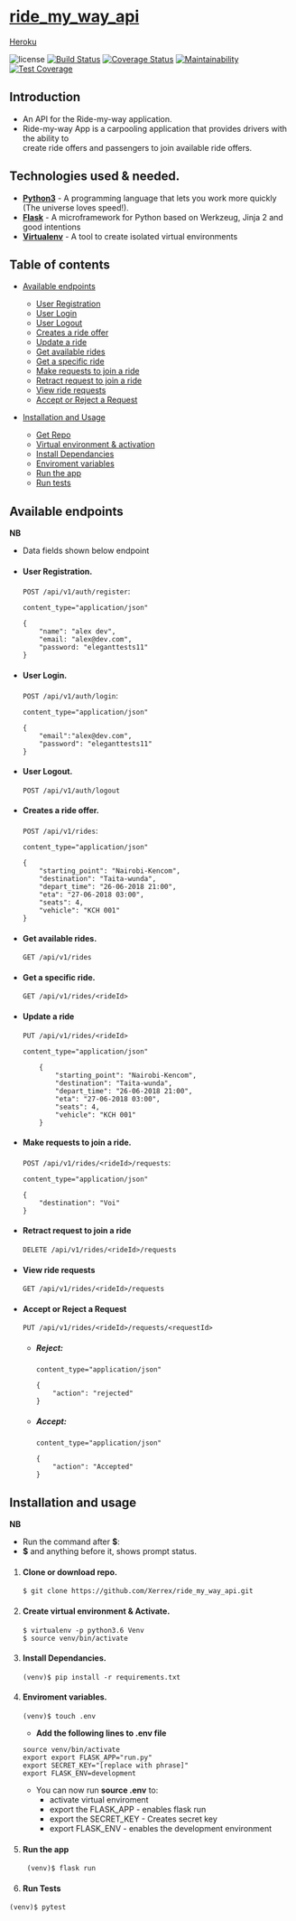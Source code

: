# [ride_my_way_api]()
[Heroku](https://ride-my-way-xerrex.herokuapp.com/)

![license](https://img.shields.io/github/license/mashape/apistatus.svg)
[![Build Status](https://travis-ci.org/Xerrex/ride_my_way_api.svg?branch=develop)](https://travis-ci.org/Xerrex/ride_my_way_api)
[![Coverage Status](https://coveralls.io/repos/github/Xerrex/ride_my_way_api/badge.svg?branch=develop)](https://coveralls.io/github/Xerrex/ride_my_way_api?branch=develop)
[![Maintainability](https://api.codeclimate.com/v1/badges/2c6b807869eebb4c226b/maintainability)](https://codeclimate.com/github/Xerrex/ride_my_way_api/maintainability)
[![Test Coverage](https://api.codeclimate.com/v1/badges/2c6b807869eebb4c226b/test_coverage)](https://codeclimate.com/github/Xerrex/ride_my_way_api/test_coverage)

## Introduction
* An API for the Ride-my-way application.
* Ride-my-way App is a carpooling application that provides drivers with the ability to    
  create ride offers and passengers to join available ride offers.

## Technologies used & needed.
* **[Python3](https://www.python.org/downloads/)** - A programming language that lets you work more quickly (The universe loves speed!).
* **[Flask](flask.pocoo.org/)** - A microframework for Python based on Werkzeug, Jinja 2 and good intentions
* **[Virtualenv](https://virtualenv.pypa.io/en/stable/)** - A tool to create isolated virtual environments

## Table of contents
* [Available endpoints](#available-endpoints)
  * [User Registration](#user-Registration)
  * [User Login](#user-login)
  * [User Logout](#user-logout)
  * [Creates a ride offer](#creates-a-ride-offer)
  * [Update a ride](#update-a-ride)
  * [Get available rides](#get-available-rides)
  * [Get a specific ride](#get-a-specific-ride)
  * [Make requests to join a ride](#make-requests-to-join-a-ride)
  * [Retract request to join a ride](#retract-request-to-join-a-ride)
  * [View ride requests](#view-ride-requests)
  * [Accept or Reject a Request](#accept-or-reject-a-request)

* [Installation and Usage](#installation-and-usage)
  * [Get Repo](#clone-or-download-repo)
  * [Virtual environment & activation](#create-virtual-environment-&-Activate)
  * [Install Dependancies](#install-dependancies)
  * [Enviroment variables](#enviroment-variables)
  * [Run the app](#run-the-app)
  * [Run tests](#run-tests)

## Available endpoints
**NB** 
* Data fields shown below endpoint

*  #### User Registration. 

    `POST /api/v1/auth/register`: 
    ```
    content_type="application/json"

    {
        "name": "alex dev",
        "email: "alex@dev.com",
        "password: "eleganttests11"
    }
    ```

* #### User Login.
    `POST /api/v1/auth/login`: 
    ```
    content_type="application/json"

    {
        "email":"alex@dev.com",
        "password": "eleganttests11"
    }
    ```

* #### User Logout. 
    `POST /api/v1/auth/logout`
    

* #### Creates a ride offer.
    `POST /api/v1/rides`: 
    ```
    content_type="application/json"

    {
        "starting_point": "Nairobi-Kencom",
        "destination": "Taita-wunda",
        "depart_time": "26-06-2018 21:00",
        "eta": "27-06-2018 03:00",
        "seats": 4,
        "vehicle": "KCH 001"
    }
    ```

* #### Get available rides.
    `GET /api/v1/rides`


* #### Get a specific ride.
    `GET /api/v1/rides/<rideId>` 

* #### Update a ride
    `PUT /api/v1/rides/<rideId>`
    ```
    content_type="application/json"

        {
            "starting_point": "Nairobi-Kencom",
            "destination": "Taita-wunda",
            "depart_time": "26-06-2018 21:00",
            "eta": "27-06-2018 03:00",
            "seats": 4,
            "vehicle": "KCH 001"
        }
    ```

* #### Make requests to join a ride.
    `POST /api/v1/rides/<rideId>/requests`:
    ```
    content_type="application/json"

    {
        "destination": "Voi"
    }
    ```
* #### Retract request to join a ride
    `DELETE /api/v1/rides/<rideId>/requests`

* #### View ride requests
    `GET /api/v1/rides/<rideId>/requests`

* #### Accept or Reject a Request
    `PUT /api/v1/rides/<rideId>/requests/<requestId>`
  * ##### Reject:
    ```
    content_type="application/json"

    {
        "action": "rejected"
    }
    ```
  * ##### Accept:
    ```
    content_type="application/json"

    {
        "action": "Accepted"
    }
    ```  

## Installation and usage

**NB** 
* Run the command after **$**:
* **$** and anything before it, shows prompt status.

1. #### **Clone or download repo.**
    ```
    $ git clone https://github.com/Xerrex/ride_my_way_api.git
    ```
2. #### **Create virtual environment & Activate.**
    ```
    $ virtualenv -p python3.6 Venv 
    $ source venv/bin/activate
    ```
3. #### **Install Dependancies.**
    ```
    (venv)$ pip install -r requirements.txt
    ```
4. #### **Enviroment variables.**

    ```
    (venv)$ touch .env
    ```
    * **Add the following lines to .env file**
    ```
    source venv/bin/activate
    export export FLASK_APP="run.py"
    export SECRET_KEY="[replace with phrase]"
    export FLASK_ENV=development
    ```
    * You can now run **source .env** to:
      * activate virtual enviroment
      * export the FLASK_APP - enables flask run
      * export the SECRET_KEY - Creates secret key
      * export FLASK_ENV - enables the development environment

5. #### **Run the app**
   ```
    (venv)$ flask run
   ```
6. #### **Run Tests**
  ```
  (venv)$ pytest
  ```